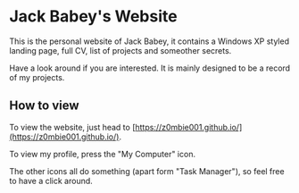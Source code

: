 # Jack Babey's Website

This is the personal website of Jack Babey, it contains a Windows XP styled landing page, full CV, list of projects and someother secrets. 

Have a look around if you are interested. It is mainly designed to be a record of my projects.

## How to view

To view the website, just head to [https://z0mbie001.github.io/](https://z0mbie001.github.io/).

To view my profile, press the "My Computer" icon.

The other icons all do something (apart form "Task Manager"), so feel free to have a click around.
